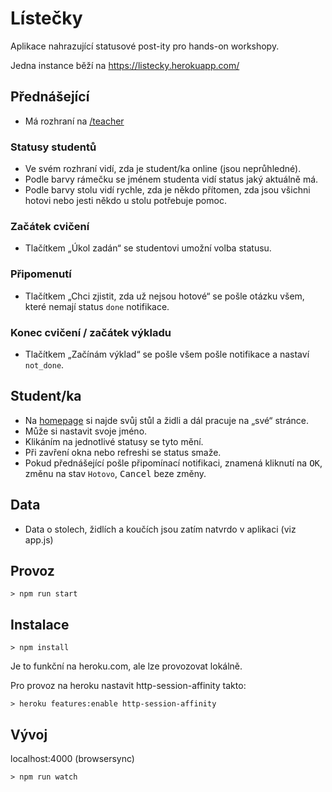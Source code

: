 # Lístečky

Aplikace nahrazující statusové post-ity pro hands-on workshopy.

Jedna instance běží na https://listecky.herokuapp.com/

## Přednášející

* Má rozhraní na [/teacher](https://listecky.herokuapp.com/teacher)

### Statusy studentů

* Ve svém rozhraní vidí, zda je student/ka online (jsou neprůhledné).
* Podle barvy rámečku se jménem studenta vidí status jaký aktuálně má.
* Podle barvy stolu vidí rychle, zda je někdo přítomen, zda jsou všichni hotovi nebo jesti někdo u stolu potřebuje pomoc.

### Začátek cvičení

* Tlačítkem „Úkol zadán“ se studentovi umožní volba statusu.  

### Připomenutí

* Tlačítkem „Chci zjistit, zda už nejsou hotové“ se pošle otázku všem, které nemají status `done` notifikace.

### Konec cvičení / začátek výkladu

* Tlačítkem „Začínám výklad“ se pošle všem pošle notifikace a nastaví `not_done`.  

## Student/ka

* Na [homepage](https://listecky.herokuapp.com/) si najde svůj stůl a židli a dál pracuje na „své“ stránce.
* Může si nastavit svoje jméno.
* Klikáním na jednotlivé statusy se tyto mění.
* Při zavření okna nebo refreshi se status smaže.
* Pokud přednášející pošle připomínací notifikaci, znamená kliknutí na <kbd>OK</kbd>, změnu na stav `Hotovo`, <kbd>Cancel</kbd> beze změny.  

## Data

* Data o stolech, židlích a koučích jsou zatím natvrdo v aplikaci (viz app.js)

## Provoz

```
> npm run start
```


## Instalace 

```
> npm install
```

Je to funkční na heroku.com, ale lze provozovat lokálně.

Pro provoz na heroku nastavit http-session-affinity takto:

```
> heroku features:enable http-session-affinity
```

## Vývoj

localhost:4000 (browsersync)

```
> npm run watch
```
